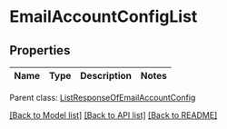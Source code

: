 
# EmailAccountConfigList

## Properties
Name | Type | Description | Notes
------------ | ------------- | ------------- | -------------

 Parent class: [ListResponseOfEmailAccountConfig](ListResponseOfEmailAccountConfig.md)

[[Back to Model list]](README.md#documentation-for-models) [[Back to API list]](README.md#documentation-for-api-endpoints) [[Back to README]](README.md)
